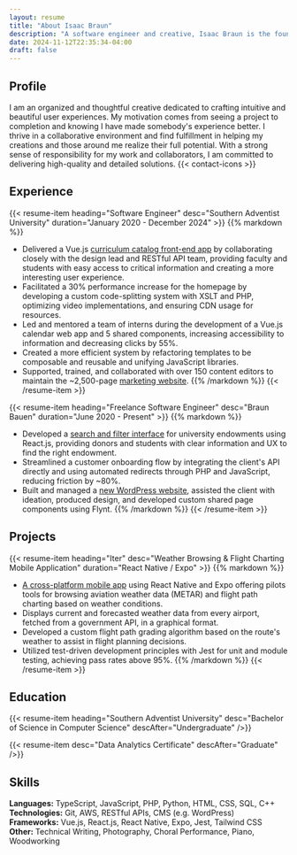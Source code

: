 ```yaml
---
layout: resume
title: "About Isaac Braun"
description: "A software engineer and creative, Isaac Braun is the founder and leader of Braun Bauen."
date: 2024-11-12T22:35:34-04:00
draft: false
---
```


## Profile
I am an organized and thoughtful creative dedicated to crafting intuitive and beautiful user experiences.
My motivation comes from seeing a project to completion and knowing I have made somebody's experience better.
I thrive in a collaborative environment and find fulfillment in helping my creations and those around me realize their full potential.
With a strong sense of responsibility for my work and collaborators, I am committed to delivering high-quality and detailed solutions.
{{< contact-icons >}}

## Experience

{{< resume-item heading="Software Engineer" desc="Southern Adventist University" duration="January 2020 - December 2024" >}}
{{% markdown %}}
- Delivered a Vue.js [curriculum catalog front-end app](https://www.southern.edu/catalog/undergraduate.html#/programs) by
collaborating closely with the design lead and RESTful API team, providing faculty and students with easy access to critical
information and creating a more interesting user experience.
- Facilitated a 30% performance increase for the homepage by developing a custom code-splitting system with XSLT and PHP,
optimizing video implementations, and ensuring CDN usage for resources.
- Led and mentored a team of interns during the development of a Vue.js calendar web app and 5 shared components,
increasing accessibility to information and decreasing clicks by 55%.
- Created a more efficient system by refactoring templates to be composable and reusable and unifying JavaScript libraries.
- Supported, trained, and collaborated with over 150 content editors to maintain the ~2,500-page [marketing website](https://www.southern.edu).
{{% /markdown %}}
{{< /resume-item >}}

{{< resume-item heading="Freelance Software Engineer" desc="Braun Bauen" duration="June 2020 - Present" >}}
{{% markdown %}}
- Developed a [search and filter interface](https://www.southern.edu/advancement/development/named-endowments/index.html) for university endowments using React.js,
providing donors and students with clear information and UX to find the right endowment.
- Streamlined a customer onboarding flow by integrating the client's API directly and using automated redirects through PHP and JavaScript,
reducing friction by ~80%.
- Built and managed a [new WordPress website](https://www.tonguetiechattanooga.com), assisted the client with ideation, produced design,
and developed custom shared page components using Flynt.
{{% /markdown %}}
{{< /resume-item >}}

## Projects

{{< resume-item heading="Iter" desc="Weather Browsing & Flight Charting Mobile Application" duration="React Native / Expo" >}}
{{% markdown %}}
- [A cross-platform mobile app](https://github.com/isaacbraun/Iter) using React Native and Expo offering pilots tools for browsing aviation weather data (METAR) and flight path charting based on weather conditions.
- Displays current and forecasted weather data from every airport, fetched from a government API, in a graphical format.
- Developed a custom flight path grading algorithm based on the route's weather to assist in flight planning decisions.
- Utilized test-driven development principles with Jest for unit and module testing, achieving pass rates above 95%.
{{% /markdown %}}
{{< /resume-item >}}

## Education

{{< resume-item heading="Southern Adventist University" desc="Bachelor of Science in Computer Science" descAfter="Undergraduate" />}}

{{< resume-item desc="Data Analytics Certificate" descAfter="Graduate" />}}

## Skills

**Languages:** TypeScript, JavaScript, PHP, Python, HTML, CSS, SQL, C++\
**Technologies:** Git, AWS, RESTful APIs, CMS (e.g. WordPress)\
**Frameworks:** Vue.js, React.js, React Native, Expo, Jest, Tailwind CSS\
**Other:** Technical Writing, Photography, Choral Performance, Piano, Woodworking 

